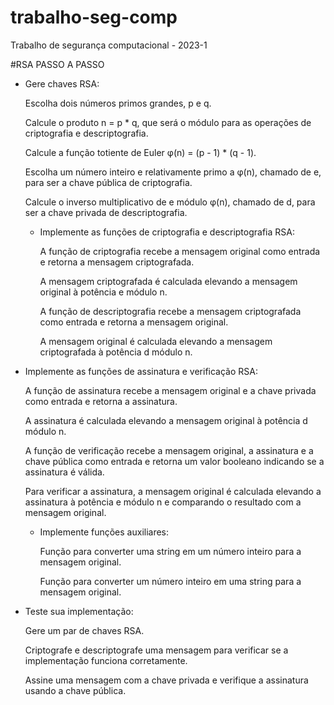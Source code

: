 # trabalho-seg-comp
Trabalho de segurança computacional - 2023-1

#RSA PASSO A PASSO

- Gere chaves RSA:
  
     Escolha dois números primos grandes, p e q.
     
     Calcule o produto n = p * q, que será o módulo para as operações de criptografia e descriptografia.
     
     Calcule a função totiente de Euler φ(n) = (p - 1) * (q - 1).
     
     Escolha um número inteiro e relativamente primo a φ(n), chamado de e, para ser a chave pública de criptografia.
     
     Calcule o inverso multiplicativo de e módulo φ(n), chamado de d, para ser a chave privada de descriptografia.
     

  - Implemente as funções de criptografia e descriptografia RSA:
    
     A função de criptografia recebe a mensagem original como entrada e retorna a mensagem criptografada.
     
     A mensagem criptografada é calculada elevando a mensagem original à potência e módulo n.
     
     A função de descriptografia recebe a mensagem criptografada como entrada e retorna a mensagem original.
     
     A mensagem original é calculada elevando a mensagem criptografada à potência d módulo n.


- Implemente as funções de assinatura e verificação RSA:
  
     A função de assinatura recebe a mensagem original e a chave privada como entrada e retorna a assinatura.
     
     A assinatura é calculada elevando a mensagem original à potência d módulo n.
     
     A função de verificação recebe a mensagem original, a assinatura e a chave pública como entrada e retorna um valor booleano indicando se a assinatura é válida.
     
     Para verificar a assinatura, a mensagem original é calculada elevando a assinatura à potência e módulo n e comparando o resultado com a mensagem original.
     

  - Implemente funções auxiliares:
    
     Função para converter uma string em um número inteiro para a mensagem original.
     
     Função para converter um número inteiro em uma string para a mensagem original.
     

 - Teste sua implementação:
   
    Gere um par de chaves RSA.

    Criptografe e descriptografe uma mensagem para verificar se a implementação funciona corretamente.
     
    Assine uma mensagem com a chave privada e verifique a assinatura usando a chave pública.
     
